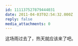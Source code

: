 ```yaml
---
id: 111137527879444031
date: 2011-04-03T02:54:32.000Z
reply: false
media_attachments: 0
---
```


这场雨过去了，热天就应该来了吧。

